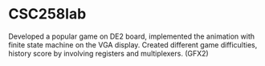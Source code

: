 # CSC258lab

Developed a popular game on DE2 board, implemented the animation with finite state machine
on the VGA display. Created different game difficulties, history score by involving registers and
multiplexers. (GFX2)

